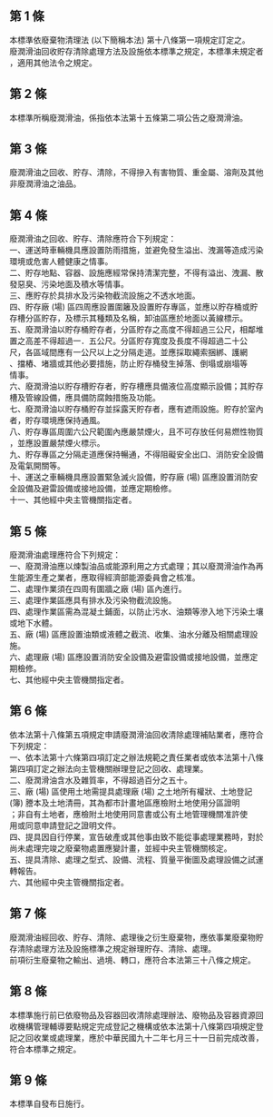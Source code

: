 第 1 條
-------
本標準依廢棄物清理法 (以下簡稱本法) 第十八條第一項規定訂定之。  
廢潤滑油回收貯存清除處理方法及設施依本標準之規定，本標準未規定者  
，適用其他法令之規定。

第 2 條
-------
本標準所稱廢潤滑油，係指依本法第十五條第二項公告之廢潤滑油。

第 3 條
-------
廢潤滑油之回收、貯存、清除，不得摻入有害物質、重金屬、溶劑及其他  
非廢潤滑油之油品。

第 4 條
-------
廢潤滑油之回收、貯存、清除應符合下列規定：  
一、運送時車輛機具應設置防雨措施，並避免發生溢出、洩漏等造成污染  
    環境或危害人體健康之情事。  
二、貯存地點、容器、設施應經常保持清潔完整，不得有溢出、洩漏、散  
    發惡臭、污染地面及積水等情事。  
三、應貯存於具排水及污染物截流設施之不透水地面。  
四、貯存廠 (場) 區四周應設置圍籬及設置貯存專區，並應以貯存桶或貯  
    存槽分區貯存，及標示其種類及名稱，卸油區應於地面以黃線標示。  
五、廢潤滑油以貯存桶貯存者，分區貯存之高度不得超過三公尺，相鄰堆  
    置之高差不得超過一．五公尺。分區貯存寬度及長度不得超過二十公  
    尺，各區域間應有一公尺以上之分隔走道。並應採取繩索捆綁、護網  
    、擋樁、堵牆或其他必要措施，防止貯存桶發生掉落、倒塌或崩塌等  
    情事。  
六、廢潤滑油以貯存槽貯存者，貯存槽應具備液位高度顯示設備；其貯存  
    槽及管線設備，應具備防腐蝕措施及功能。  
七、廢潤滑油以貯存桶貯存並採露天貯存者，應有遮雨設施。貯存於室內  
    者，貯存環境應保持通風。  
八、貯存專區周圍六公尺範圍內應嚴禁煙火，且不可存放任何易燃性物質  
    ，並應設置嚴禁煙火標示。  
九、貯存專區之分隔走道應保持暢通，不得阻礙安全出口、消防安全設備  
    及電氣開關等。  
十、運送之車輛機具應設置緊急滅火設備，貯存廠 (場) 區應設置消防安  
    全設備及避雷設備或接地設備，並應定期檢修。  
十一、其他經中央主管機關指定者。

第 5 條
-------
廢潤滑油處理應符合下列規定：                                      
一、廢潤滑油應以煉製油品或能源利用之方式處理；其以廢潤滑油作為再  
    生能源生產之業者，應取得經濟部能源委員會之核准。              
二、處理作業須在四周有圍牆之廠 (場) 區內進行。                    
三、處理作業區應具有排水及污染物截流設施。                        
四、處理作業區需為混凝土鋪面，以防止污水、油類等滲入地下污染土壤  
    或地下水體。                                                  
五、廠 (場) 區應設置油類或液體之截流、收集、油水分離及相關處理設  
    施。                                                          
六、處理廠 (場) 區應設置消防安全設備及避雷設備或接地設備，並應定  
    期檢修。                                                      
七、其他經中央主管機關指定者。

第 6 條
-------
依本法第十八條第五項規定申請廢潤滑油回收清除處理補貼業者，應符合  
下列規定：  
一、依本法第十六條第四項訂定之辦法規範之責任業者或依本法第十八條  
    第四項訂定之辦法向主管機關辦理登記之回收、處理業。  
二、廢潤滑油含水及雜質率，不得超過百分之五十。  
三、廠 (場) 區使用土地需提具處理廠 (場) 之土地所有權狀、土地登記  
     (簿) 謄本及土地清冊，其為都市計畫地區應檢附土地使用分區證明  
    ；非自有土地者，應檢附土地使用同意書或公有土地管理機關准許使  
    用或同意申請登記之證明文件。  
四、提具因自行停業，宣告破產或其他事由致不能從事處理業務時，對於  
    尚未處理完竣之廢棄物處置應變計畫，並經中央主管機關核定。  
五、提具清除、處理之型式、設備、流程、質量平衡圖及處理設備之試運  
    轉報告。  
六、其他經中央主管機關指定者。

第 7 條
-------
廢潤滑油經回收、貯存、清除、處理後之衍生廢棄物，應依事業廢棄物貯  
存清除處理方法及設施標準之規定辦理貯存、清除、處理。  
前項衍生廢棄物之輸出、過境、轉口，應符合本法第三十八條之規定。

第 8 條
-------
本標準施行前已依廢物品及容器回收清除處理辦法、廢物品及容器資源回  
收機構管理輔導要點規定完成登記之機構或依本法第十八條第四項規定登  
記之回收業或處理業，應於中華民國九十二年七月三十一日前完成改善，  
符合本標準之規定。

第 9 條
-------
本標準自發布日施行。

